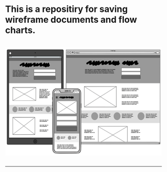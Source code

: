 <h1>This is a repositiry for saving wireframe documents and flow charts.<h1>
<img src="./images/mobile-web.png">

<hr />


